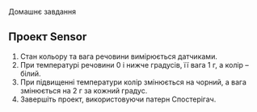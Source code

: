 
Домашнє завдання

Проект Sensor
---------------
1) Стан кольору та вага речовини вимірюється датчиками.
2) При температурі речовини 0 і нижче градусів, її вага 1 г,
   а колір – білий.
3) При підвищенні температури колір змінюється на чорний, а
   вага змінюється на 2 г за кожний градус.
4) Завершіть проект, використовуючи патерн Спостерігач.
